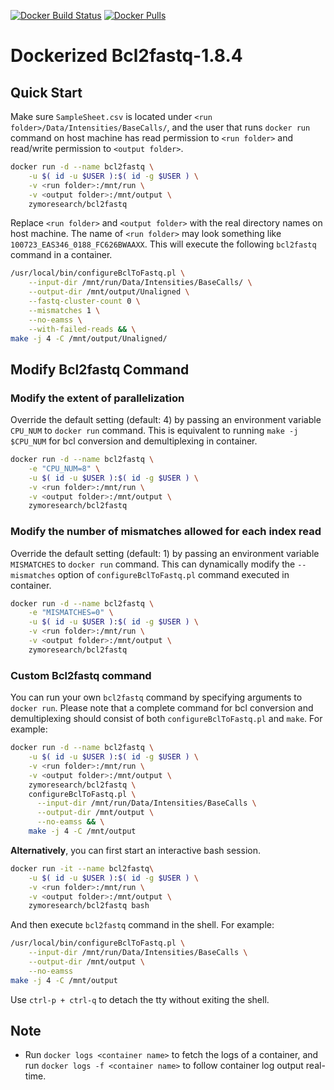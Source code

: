 [![Docker Build Status](https://img.shields.io/docker/build/zymoresearch/bcl2fastq.svg)](https://hub.docker.com/r/zymoresearch/bcl2fastq/) [![Docker Pulls](https://img.shields.io/docker/pulls/zymoresearch/bcl2fastq.svg)](https://hub.docker.com/r/zymoresearch/bcl2fastq/)

# Dockerized Bcl2fastq-1.8.4

## Quick Start

Make sure `SampleSheet.csv` is located under `<run folder>/Data/Intensities/BaseCalls/`, and the user that runs `docker run` command on host machine has read permission to `<run folder>` and read/write permission to `<output folder>`.

```bash
docker run -d --name bcl2fastq \
    -u $( id -u $USER ):$( id -g $USER ) \
    -v <run folder>:/mnt/run \
    -v <output folder>:/mnt/output \
    zymoresearch/bcl2fastq
```

Replace `<run folder>` and `<output folder>` with the real directory names on host machine. The name of `<run folder>` may look something like `100723_EAS346_0188_FC626BWAAXX`. This will execute the following `bcl2fastq` command in a container.

```bash
/usr/local/bin/configureBclToFastq.pl \
    --input-dir /mnt/run/Data/Intensities/BaseCalls/ \
    --output-dir /mnt/output/Unaligned \
    --fastq-cluster-count 0 \
    --mismatches 1 \
    --no-eamss \
    --with-failed-reads && \
make -j 4 -C /mnt/output/Unaligned/
```


## Modify Bcl2fastq Command

### Modify the extent of parallelization

Override the default setting (default: 4) by passing an environment variable `CPU_NUM` to `docker run` command. This is equivalent to running `make -j $CPU_NUM` for bcl conversion and demultiplexing in container.

```bash
docker run -d --name bcl2fastq \
    -e "CPU_NUM=8" \
    -u $( id -u $USER ):$( id -g $USER ) \
    -v <run folder>:/mnt/run \
    -v <output folder>:/mnt/output \
    zymoresearch/bcl2fastq
```

### Modify the number of mismatches allowed for each index read

Override the default setting (default: 1) by passing an environment variable `MISMATCHES` to `docker run` command. This can dynamically modify the `--mismatches` option of `configureBclToFastq.pl` command executed in container.

```bash
docker run -d --name bcl2fastq \
    -e "MISMATCHES=0" \
    -u $( id -u $USER ):$( id -g $USER ) \
    -v <run folder>:/mnt/run \
    -v <output folder>:/mnt/output \
    zymoresearch/bcl2fastq
```

### Custom Bcl2fastq command

You can run your own `bcl2fastq` command by specifying arguments to `docker run`. Please note that a complete command  for bcl conversion and demultiplexing should consist of both `configureBclToFastq.pl` and `make`. For example:

```bash
docker run -d --name bcl2fastq \
    -u $( id -u $USER ):$( id -g $USER ) \
    -v <run folder>:/mnt/run \
    -v <output folder>:/mnt/output \
    zymoresearch/bcl2fastq \
    configureBclToFastq.pl \
      --input-dir /mnt/run/Data/Intensities/BaseCalls \
      --output-dir /mnt/output \
      --no-eamss && \
    make -j 4 -C /mnt/output
```

**Alternatively**, you can first start an interactive bash session.

```bash
docker run -it --name bcl2fastq\
    -u $( id -u $USER ):$( id -g $USER ) \
    -v <run folder>:/mnt/run \
    -v <output folder>:/mnt/output \
    zymoresearch/bcl2fastq bash
```

And then execute `bcl2fastq` command in the shell. For example:

```bash
/usr/local/bin/configureBclToFastq.pl \
    --input-dir /mnt/run/Data/Intensities/BaseCalls \
    --output-dir /mnt/output \
    --no-eamss
make -j 4 -C /mnt/output
```

Use `ctrl-p + ctrl-q` to detach the tty without exiting the shell.


## Note

* Run `docker logs <container name>` to fetch the logs of a container, and run `docker logs -f <container name>` to follow container log output real-time.
